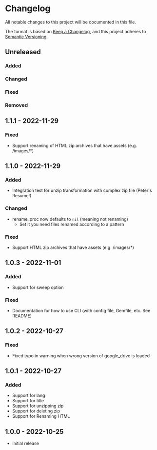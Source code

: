 # Changelog
All notable changes to this project will be documented in this file.

The format is based on [Keep a Changelog](https://keepachangelog.com/en/1.0.0/),
and this project adheres to [Semantic Versioning](https://semver.org/spec/v2.0.0.html).

## Unreleased
### Added
### Changed
### Fixed
### Removed

## 1.1.1 - 2022-11-29
### Fixed
- Support renaming of HTML zip archives that have assets (e.g. /images/*)

## 1.1.0 - 2022-11-29
### Added
- Integration test for unzip transformation with complex zip file (Peter's Resume!)
### Changed
- rename_proc now defaults to `nil` (meaning not renaming)
  - Set it you need files renamed according to a pattern
### Fixed
- Support HTML zip archives that have assets (e.g. /images/*)

## 1.0.3 - 2022-11-01
### Added
- Support for sweep option
### Fixed
- Documentation for how to use CLI (with config file, Gemfile, etc. See README)

## 1.0.2 - 2022-10-27
### Fixed
- Fixed typo in warning when wrong version of google_drive is loaded

## 1.0.1 - 2022-10-27
### Added
- Support for lang
- Support for title
- Support for unzipping zip
- Support for deleting zip
- Support for Renaming HTML

## 1.0.0 - 2022-10-25
- Initial release
